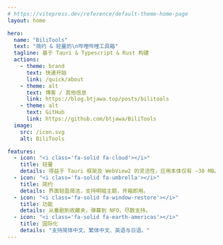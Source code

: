 ```yaml
---
# https://vitepress.dev/reference/default-theme-home-page
layout: home

hero:
  name: "BiliTools"
  text: "简约 & 轻量的\n哔哩哔哩工具箱"
  tagline: 基于 Tauri & Typescript & Rust 构建
  actions:
    - theme: brand
      text: 快速开始
      link: /quick/about
    - theme: alt
      text: 博客 / 其他信息
      link: https://blog.btjawa.top/posts/bilitools
    - theme: alt
      text: GitHub
      link: https://github.com/btjawa/BiliTools
  image:
    src: /icon.svg
    alt: BiliTools

features:
  - icon: "<i class='fa-solid fa-cloud'></i>"
    title: 轻量
    details: 得益于 Tauri 框架及 WebView2 的灵活性，应用本体仅有 ~30 MB。
  - icon: "<i class='fa-solid fa-umbrella'></i>"
    title: 简约
    details: 界面轻盈简洁，支持明暗主题，开箱即用。
  - icon: "<i class='fa-solid fa-window-restore'></i>"
    title: 功能
    details: 从番剧到收藏夹，弹幕到 NFO，尽数支持。
  - icon: "<i class='fa-solid fa-earth-americas'></i>"
    title: 国际化
    details: "支持简体中文、繁体中文、英语与日语。"
---
```


